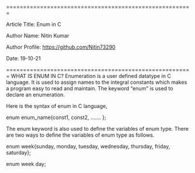 =======================================================

Article Title: Enum in C

Author Name: Nitin Kumar

Author Profile: https://github.com/Nitin73290

Date: 19-10-21

=======================================================
WHAT IS ENUM IN C?
Enumeration is a user defined datatype in C language. It is used to assign names to the integral constants which makes a program easy to read and maintain. The keyword “enum” is used to declare an enumeration.

Here is the syntax of enum in C language,

enum enum_name{const1, const2, ....... };

The enum keyword is also used to define the variables of enum type. There are two ways to define the variables of enum type as follows.

enum week{sunday, monday, tuesday, wednesday, thursday, friday, saturday};

enum week day;
